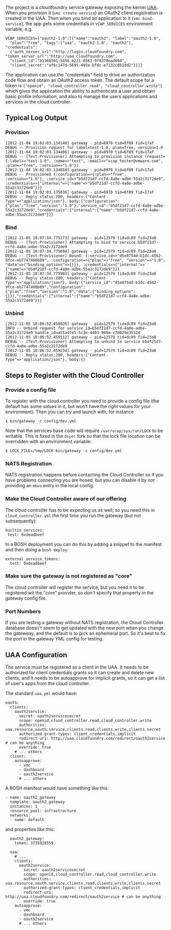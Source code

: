The project is a cloudfoundry service gateway exposing the kernel
[UAA][].  When you provision it (`vmc create-service`) an OAuth2
client registration is created in the UAA.  Then when you bind an
application to it (`vmc bind-service`), the app gets some credentials
in `VCAP_SERVICES` environment variable, e.g.

    VCAP_SERVICES={"oauth2-1.0":[{"name":"oauth2", "label":"oauth2-1.0",
      "plan":"free", "tags":["uaa", "oauth2-1.0", "oauth2"], "credentials":
      {"auth_server_url":"http://login.cloudfoundry.com", "token_server_url":"http://uaa.cloudfoundry.com", 
      "client_id":"b1366591-5456-4221-8563-9f8370ead694",
      "client_secret":"af6c147d-5695-495a-bfdc-e7132c8b1dd2"}}]}

The application can use the "credentials" field to drive an
authorization code flow and obtain an OAuth2 access token.  The
default scope for a token is
`["openid", "cloud_controller.read", "cloud_controller.write"]` which
gives the application the ability to authenticate a user and obtain
basic profile information, and also to manage the users applications
and services in the cloud controller.

[UAA]: http://github.com/cloudfoundry/uaa

## Typical Log Output

### Provision

    [2012-11-04 19:02:03.134148] gateway - pid=8970 tid=6f89 fid=17af  DEBUG -- Provision request for label=test-1.0, plan=free, version=1.0
    [2012-11-04 19:02:03.134406] gateway - pid=8970 tid=6f89 fid=17af  DEBUG -- [Test-Provisioner] Attempting to provision instance (request={:label=>"test-1.0", :name=>"test", :email=>"vcap_tester@vmware.com", :plan=>"free", :version=>"1.0"})
    [2012-11-04 19:02:03.134858] gateway - pid=8970 tid=6f89 fid=17af  DEBUG -- Provisioned {:configuration=>{:plan=>"free", :version=>"1.0"}, :service_id=>"b5df21d7-ccfd-4a8e-adbe-55a2c3172de9", :credentials=>{"internal"=>{"name"=>"b5df21d7-ccfd-4a8e-adbe-55a2c3172de9"}}}
    [2012-11-04 19:02:03.135036] gateway - pid=8970 tid=6f89 fid=17af  DEBUG -- Reply status:200, headers:{"Content-Type"=>"application/json"}, body:{"configuration":{"plan":"free","version":"1.0"},"service_id":"b5df21d7-ccfd-4a8e-adbe-55a2c3172de9","credentials":{"internal":{"name":"b5df21d7-ccfd-4a8e-adbe-55a2c3172de9"}}}

### Bind

    [2012-11-05 10:07:34.775173] gateway - pid=12579 tid=dc89 fid=23a0  DEBUG -- [Test-Provisioner] Attempting to bind to service b5df21d7-ccfd-4a8e-adbe-55a2c3172de9
    [2012-11-05 10:07:34.775694] gateway - pid=12579 tid=dc89 fid=23a0  DEBUG -- [Test-Provisioner] Bound: {:service_id=>"d5e8754d-b1dc-4562-9fce-eb7747460b89", :configuration=>{"plan"=>"free", "version"=>"1.0", "data"=>{"binding_options"=>{}}}, :credentials=>{"internal"=>{"name"=>"b5df21d7-ccfd-4a8e-adbe-55a2c3172de9"}}}
    [2012-11-05 10:07:34.775903] gateway - pid=12579 tid=dc89 fid=23a0  DEBUG -- Reply status:200, headers:{"Content-Type"=>"application/json"}, body:{"service_id":"d5e8754d-b1dc-4562-9fce-eb7747460b89","configuration":{"plan":"free","version":"1.0","data":{"binding_options":{}}},"credentials":{"internal":{"name":"b5df21d7-ccfd-4a8e-adbe-55a2c3172de9"}}}

### Unbind

    [2012-11-05 10:06:52.458826] gateway - pid=12579 tid=dc89 fid=23a0   INFO -- Unbind request for service_id=b5df21d7-ccfd-4a8e-adbe-55a2c3172de9 handle_id=a55a4fe5-5c3e-4403-960e-c78025e35324
    [2012-11-05 10:06:52.459112] gateway - pid=12579 tid=dc89 fid=23a0  DEBUG -- [Test-Provisioner] Attempting to unbind to service b5df21d7-ccfd-4a8e-adbe-55a2c3172de9
    [2012-11-05 10:06:52.459234] gateway - pid=12579 tid=dc89 fid=23a0  DEBUG -- Reply status:200, headers:{"Content-Type"=>"application/json"}, body:{}


## Steps to Register with the Cloud Controller

### Provide a config file

To register with the cloud controller you need to provide a config
file (the default has some values in it, but won't have the right
values for your environment). Then you can try and launch with, for
instance

    $ bin/gateway -c config/dev.yml

Note that the services base code will require `/var/vcap/sys/run/LOCK`
to be writable.  This is fixed in the `dsyer` fork so that the lock
file location can be overridden with an environment variable:

    $ LOCK_FILE=/tmp/LOCK bin/gateway -c config/dev.yml

### NATS Registration

NATS registration happens before contacting the Cloud Controller so if
you have problems connecting you are hosed, but you can disable it by
*not* providing an `mbus` entry in the local config.

### Make the Cloud Controller aware of our offering

The cloud controller has to be expecting us as well, so you need this
in `cloud_controller.yml` the first time you run the gateway (but not
subsequently):

    builtin_services:
     test: 0xdeadbeef

In a BOSH deployment you can do this by adding a snippet to the
manifest and then doing a `bosh deploy`:

    external_service_tokens:
      test: 0xdeadbeef

### Make sure the gateway is not registered as "core"

The cloud controller will register the service, but you need it to be
registered wit the "core" provider, so *don't* specify that property
in the gateway config file.

### Port Numbers

If you are testing a gateway without NATS registration, the Cloud
Controller database doesn't seem to get updated with the new port when
you change the gateweay, and the default is to pick an ephemeral port.
So it's best to fix the port in the gateway YML config for testing.

## UAA Configuration

The service must be registered as a client in the UAA.  It needs to be
authorized for client credentials grants so it can create and delete
new clients, and it needs to be autoapprove for implicit grants, so it
can get a list of user's apps from the cloud controller.

The standard `uaa.yml` would have:

    oauth:
      clients:
        oauth2service:
          secret: oauth2servicesecret
          scope: openid,cloud_controller.read,cloud_controller.write
          authorities: uaa.resource,oauth.service,clients.read,clients.write,clients.secret
          authorized-grant-types: client_credentials,implicit
          redirect-uri: http://uaa.cloudfoundry.com/redirect/oauth2service # can be anything
          override: true
        # ... others
      client:
        autoapprove:
          - vmc
          - dashboard
          - oauth2service
          # ... others

A BOSH manifest would have something like this:

    - name: oauth2_gateway
      template: oauth2_gateway
      instances: 1
      resource_pool: infrastructure
      networks:
      - name: default

and properties like this:

      oauth2_gateway:
        token: 3735928559

      uaa:
        # ...
        clients:
          oauth2service:
            secret: oauth2servicesecret
            scope: openid,cloud_controller.read,cloud_controller.write
            authorities: uaa.resource,oauth.service,clients.read,clients.write,clients.secret
            authorized-grant-types: client_credentials,implicit
            redirect-uri: http://uaa.cloudfoundry.com/redirect/oauth2service # can be anything
            override: true
        autoapprove:
          - vmc
          - dashboard
          - oauth2service
          # ... others
